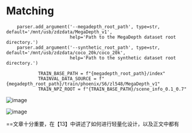 # Matching
```
    parser.add_argument('--megadepth_root_path', type=str, default='/mnt/usb/zdzdata/MegaDepth_v1',
                        help='Path to the MegaDepth dataset root directory.')
    parser.add_argument('--synthetic_root_path', type=str, default='/mnt/usb/zdzdata/coco_20k/coco_20k',
                        help='Path to the synthetic dataset root directory.')
```

```
            TRAIN_BASE_PATH = f"{megadepth_root_path}/index"
            TRAINVAL_DATA_SOURCE = f"{megadepth_root_path}/train/phoenix/S6/zl548/MegaDepth_v1"
            TRAIN_NPZ_ROOT = f"{TRAIN_BASE_PATH}/scene_info_0.1_0.7"

```

![image](https://github.com/user-attachments/assets/75ec174f-9966-428d-aff1-a9c58c245a9a)

![image](https://github.com/user-attachments/assets/11020ba9-fc00-4f6c-9a72-5bf383c7c6be)

==文章十分重要，在【13】中讲述了如何进行轻量化设计，以及正文中都有
